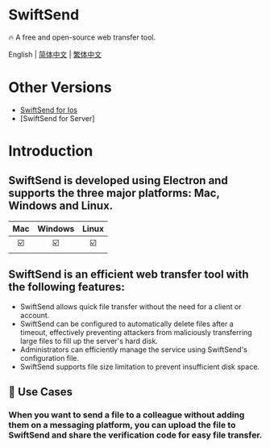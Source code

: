# SwiftSend

🔥 A free and open-source web transfer tool.

English | [简体中文](./README_CH.md) | [繁体中文](./README_CH_Hant.md)

# Other Versions
- [SwiftSend for Ios](http://github.com/TechnologyWGJ/SwiftSend-for-ios)
- [SwiftSend for Server]

# Introduction
## SwiftSend is developed using Electron and supports the three major platforms: Mac, Windows and Linux.

| Mac | Windows | Linux |
| :---: | :-------: | :-----: |
| ☑️ | ☑️ | ☑️ |

## SwiftSend is an efficient web transfer tool with the following features:
- SwiftSend allows quick file transfer without the need for a client or account.
- SwiftSend can be configured to automatically delete files after a timeout, effectively preventing attackers from maliciously transferring large files to fill up the server's hard disk.
- Administrators can efficiently manage the service using SwiftSend's configuration file.
- SwiftSend supports file size limitation to prevent insufficient disk space.

## 🔮 Use Cases
### When you want to send a file to a colleague without adding them on a messaging platform, you can upload the file to SwiftSend and share the verification code for easy file transfer.
